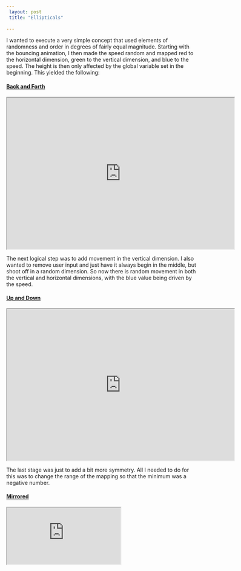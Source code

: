 ```yaml
---
 layout: post
 title: "Ellipticals"
 
---
```


I wanted to execute a very simple concept that used elements of randomness and order in degrees of fairly equal magnitude. Starting with the bouncing animation, I then made the speed random and mapped red to the horizontal dimension, green to the vertical dimension, and blue to the speed. The height is then only affected by the global variable set in the beginning. This yielded the following:

#### [Back and Forth](http://alpha.editor.p5js.org/patchbae/sketches/SkMdpElsW)

<iframe src="http://alpha.editor.p5js.org/embed/SkMdpElsW" width="600" height="400" scrolling="no"></iframe>

The next logical step was to add movement in the vertical dimension. I also wanted to remove user input and just have it always begin in the middle, but shoot off in a random dimension. So now there is random movement in both the vertical and horizontal dimensions, with the blue value being driven by the speed.

#### [Up and Down](http://alpha.editor.p5js.org/patchbae/sketches/rk7JvEli-)

<iframe src="http://alpha.editor.p5js.org/embed/rk7JvEli-" width="600" height="400" scrolling="no"></iframe>

The last stage was just to add a bit more symmetry. All I needed to do for this was to change the range of the mapping so that the minimum was a negative number.

#### [Mirrored](http://alpha.editor.p5js.org/patchbae/sketches/HJ12nVxoZ)

<iframe src="http://alpha.editor.p5js.org/embed/HJ12nVxoZ"> </iframe>
